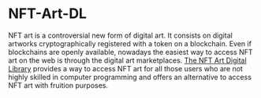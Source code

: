 # NFT-Art-DL

NFT art is a controversial new form of digital art. It consists on digital artworks cryptographically registered with a token on a blockchain. Even if blockchains are openly available, nowadays the easiest way to access NFT art on the web is through the digital art marketplaces. 
[The NFT Art Digital Library](https://bianca-lm.github.io/NFT-Art-DL/) provides a way to access NFT art for all those users who are not highly skilled in computer programming and offers an  alternative to access NFT art with fruition purposes.
